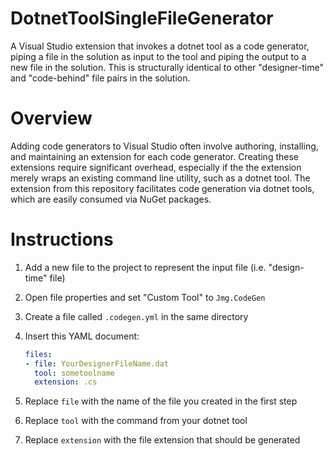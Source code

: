 # DotnetToolSingleFileGenerator

A Visual Studio extension that invokes a dotnet tool as a code generator, piping a file in the solution as input to the tool and piping the output to a new file in the solution.
This is structurally identical to other "designer-time" and "code-behind" file pairs in the solution.

# Overview

Adding code generators to Visual Studio often involve authoring, installing, and maintaining an extension for each code generator. 
Creating these extensions require significant overhead, especially if the the extension merely wraps an existing command line utility, such as a dotnet tool.
The extension from this repository facilitates code generation via dotnet tools, which are easily consumed via NuGet packages.

# Instructions

1. Add a new file to the project to represent the input file (i.e. "design-time" file)
1. Open file properties and set "Custom Tool" to `Jmg.CodeGen`
1. Create a file called `.codegen.yml` in the same directory
1. Insert this YAML document:

   ```yaml
   files:
   - file: YourDesignerFileName.dat
     tool: sometoolname
     extension: .cs
   ```

1. Replace `file` with the name of the file you created in the first step
1. Replace `tool` with the command from your dotnet tool
1. Replace `extension` with the file extension that should be generated